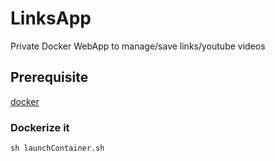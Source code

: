 # LinksApp

Private Docker WebApp to manage/save links/youtube videos

## Prerequisite

[docker](https://www.docker.com/)  

### Dockerize it

`sh launchContainer.sh`  

